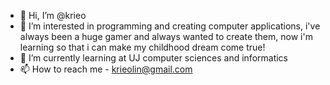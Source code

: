 - 👋 Hi, I’m @krieo
- 👀 I’m interested in programming and creating computer applications, i've always been a huge gamer and always wanted to create them, now i'm learning so that i can make my childhood dream come true!
- 🌱 I’m currently learning at UJ computer sciences and informatics
- 📫 How to reach me - krieolin@gmail.com

<!---
krieo/krieo is a ✨ special ✨ repository because its `README.md` (this file) appears on your GitHub profile.
You can click the Preview link to take a look at your changes.
--->

